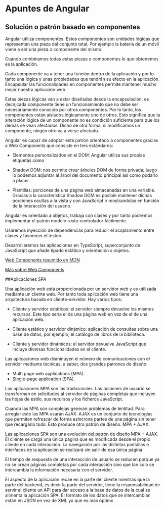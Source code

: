 # Apuntes de Angular
## Solución o patrón basado en componentes
Angular utiliza componentes. Estos componentes son unidades lógicas que representan una pieza del conjunto total. Por ejemplo la batería de un móvil viene a ser una pieza o componente del mismo.

Cuando combinamos todas estas piezas o componentes lo que obtenemos es la aplicación.

Cada componente va a tener una función dentro de la aplicación y por lo tanto una lógica y unas propiedades que tendrán su efecto en la aplicación. Encapsular las funcionalidades en componentes permite mantener mucho mejor nuestra aplicación web.

Estas piezas lógicas van a estar diseñadas desde la encapsulación, es decir,cada componente tiene un funcionamiento que no debe ser necesariamente conocido por otros componentes. Por lo tanto, los componentes están aislados lógicamente uno de otros. Esto significa que la alteración lógica de un componente no es condición suficiente para que los demás se vean afectados. Dicho de otra forma, si modificamos un componente, ningún otro va a verse afectado. 

Angular es capaz de adoptar este patrón orientado a componentes gracias a Web Components que consiste en tres estándares:

* Elementos personalizados en el DOM: Angular utiliza sus propias etiquetas como <app-root>

* Shadow DOM: nos permite crear árboles DOM de forma privada; luego lo podemos adjuntar al árbol del documento principal así como podarlo a placer.

* Plantillas: porciones de una página web almacenadas en una variable. Gracias a la característica Shadow DOM es posible mantener dichas porciones ocultas a la vista y con JavaScript ir mostrandolas en función de la interacción del usuario.

Angular es orientado a objetos, trabaja con clases y por tanto podremos implementar el patrón modelo-vista-controlador fácilmente.

Usaremos inyección de dependencias para reducir el acoplamiento entre clases y favorecer el testeo.

Desarrollaremos las aplicaciones en TypeScript, superconjunto de JavaScript que añade tipado estático y orientación a objetos.

[Web Components resumido en MDN](https://developer.mozilla.org/en-US/docs/Web/Web_Components)

[Más sobre Web Components](https://www.webcomponents.org/introduction#es-modules)

##Aplicaciones SPA

Una aplicación web está proporcionada por un servidor web y es utilizada mediante un cliente web. Por tanto toda aplicación web tiene una arquitectura basada en cliente-servidor. Hay varios tipos:

* Cliente y servidor estáticos: el servidor siempre devuelve los mismos recursos. Este tipo sería el de una página web en vez de el de una aplicación web.

* Cliente estático y servidor dinámico: aplicación de consultas sobre una base de datos, por ejemplo, el catálogo de libros de la biblioteca.

* Cliente y servidor dinámicos: el servidor devuelve JavaScript que incluye diversas funcionalidades en el cliente.

Las aplicaciones web disminuyen el número de comunicaciones con el servidor mediante técnicas, a saber, dos grandes patrones de diseño:

* Multi page web applications (MPA).
* Single-page application (SPA).

Las aplicaciones MPA son las tradicionales. Las acciones de usuario se transforman en solicitudes al servidor de páginas completas que incluyen las hojas de estilo, sus recursos y los ficheros JavaScript.

Cuando las MPA son complejas generan problemas de lentitud. Para arreglar esto las MPA usarán AJAX. AJAX es un conjunto de tecnologías que permiten refrescar de forma asíncrona partes de una página sin tener que recargarlo todo. Esto produce otro patrón de diseño: MPA + AJAX.

Las aplicaciones SPA son una evolución del patrón de diseño MPA + AJAX. El cliente se carga una única página que es modificada desde el propio cliente en cada interacción. La navegación por las distintas pantallas e interfaces de la aplicación se realizará sin salir de esa única página.

El tiempo de respuesta de una interacción de usuario se reducen porque ya no se crean páginas completas por cada interacción sino que tan solo se intercambia la información necesaria con el servidor.

El aspecto de la aplicación recae en la parte del cliente mientras que la parte del backend, es decir la parte del servidor, tiene la responsabilidad de servir al cliente un API para dar acceso a la base de datos de la cual se alimenta la aplicación SPA. El formato de los datos que se intercambian están en JSON en vez de XML ya que es más óptimo.


